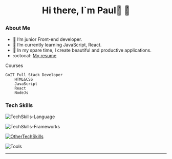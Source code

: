 # <p align="center">Hi there, I`m Paul👨 👋</p>

### About Me

- :telescope: I’m junior Front-end developer.
- :seedling: I’m currently learning JavaScript, React.
- :milky_way: In my spare time, I create beautiful and productive applications.
- :octocat: [My resume](https://az25-boop.github.io/resume/)

Courses

    GoIT Full Stack Developer
        HTML&CSS
        JavaScript
        React
        NodeJs

### Tech Skills

![TechSkills-Language](https://skillicons.dev/icons?i=html,css,sass,js,ts,nodejs,mongodb,md)

![TechSkills-Frameworks](https://skillicons.dev/icons?i=react,redux,nextjs,express,gulp,tailwind)

[![OtherTechSkills](https://skillicons.dev/icons?i=regex,styledcomponents)](https://skillicons.dev)

![Tools](https://skillicons.dev/icons?i=github,git,vscode,postman,figma)

---
